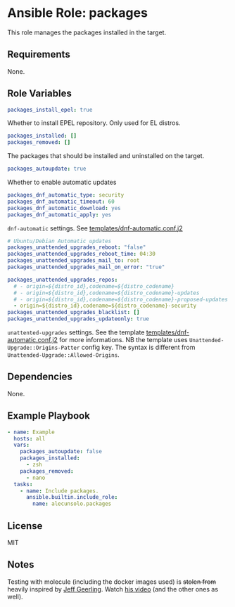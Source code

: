 Ansible Role: packages
=========

This role manages the packages installed in the target.

Requirements
------------

None.

Role Variables
--------------

```yaml
packages_install_epel: true
```
Whether to install EPEL repository. Only used for EL distros.
```yaml
packages_installed: []
packages_removed: []
```
The packages that should be installed and uninstalled on the target.
```yaml
packages_autoupdate: true
```
Whether to enable automatic updates
```yaml
packages_dnf_automatic_type: security
packages_dnf_automatic_timeout: 60
packages_dnf_automatic_download: yes
packages_dnf_automatic_apply: yes
```
`dnf-automatic` settings. See [templates/dnf-automatic.conf.j2](templates/dnf-automatic.conf.j2)
```yaml
# Ubuntu/Debian Automatic updates
packages_unattended_upgrades_reboot: "false"
packages_unattended_upgrades_reboot_time: 04:30
packages_unattended_upgrades_mail_to: root
packages_unattended_upgrades_mail_on_error: "true"

packages_unattended_upgrades_repos:
  # - origin=${distro_id},codename=${distro_codename}
  # - origin=${distro_id},codename=${distro_codename}-updates
  # - origin=${distro_id},codename=${distro_codename}-proposed-updates
  - origin=${distro_id},codename=${distro_codename}-security
packages_unattended_upgrades_blacklist: []
packages_unattended_upgrades_updateonly: true
```
`unattented-upgrades` settings. See the template [templates/dnf-automatic.conf.j2](templates/52unattended-upgrades-local.j2) for more informations.
NB the template uses `Unattended-Upgrade::Origins-Patter` config key. The syntax is different from `Unattended-Upgrade::Allowed-Origins`.

Dependencies
------------

None.

Example Playbook
----------------
```yaml
- name: Example
  hosts: all
  vars:
    packages_autoupdate: false
    packages_installed:
      - zsh
    packages_removed:
      - nano
  tasks:
    - name: Include packages.
      ansible.builtin.include_role:
        name: alecunsolo.packages
```

License
-------

MIT

Notes
-----

Testing with molecule (including the docker images used) is ~~stolen from~~ heavily inspired by [Jeff Geerling](https://www.jeffgeerling.com/). Watch [his video](https://youtu.be/FaXVZ60o8L8) (and the other ones as well).
